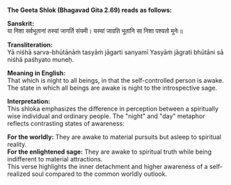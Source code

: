 **The Geeta Shlok (Bhagavad Gita 2.69) reads as follows:**

**Sanskrit:**    
या निशा सर्वभूतानां तस्यां जागर्ति संयमी।
यस्यां जाग्रति भूतानि सा निशा पश्यतो मुनेः॥

**Transliteration:**      
Yā niśhā sarva-bhūtānāṁ tasyāṁ jāgarti sanyamī
Yasyāṁ jāgrati bhūtāni sā niśhā paśhyato muneḥ.

**Meaning in English:**      
That which is night to all beings, in that the self-controlled person is awake. The state in which all beings are awake is night to the introspective sage.

**Interpretation:**    
This shloka emphasizes the difference in perception between a spiritually wise individual and ordinary people. The "night" and "day" metaphor reflects contrasting states of awareness:

**For the worldly:** They are awake to material pursuits but asleep to spiritual reality.                    
**For the enlightened sage:** They are awake to spiritual truth while being indifferent to material attractions.          
This verse highlights the inner detachment and higher awareness of a self-realized soul compared to the common worldly outlook.
